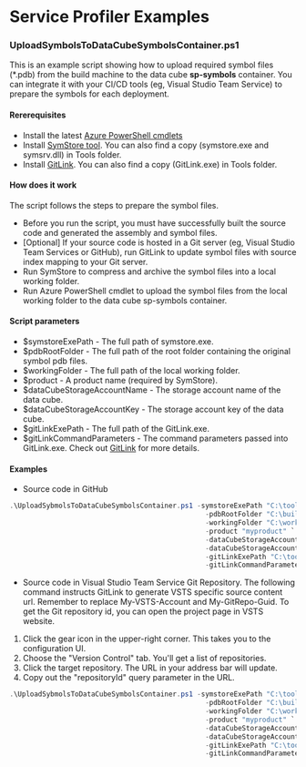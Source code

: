 # Service Profiler Examples

### UploadSymbolsToDataCubeSymbolsContainer.ps1

This is an example script showing how to upload required symbol files (*.pdb) from the build machine to the data cube **sp-symbols** container. You can integrate it with your CI/CD tools (eg, Visual Studio Team Service) to prepare the symbols for each deployment.

#### Rererequisites

  - Install the latest [Azure PowerShell cmdlets](https://www.microsoft.com/web/handlers/webpi.ashx/getinstaller/WindowsAzurePowershellGet.3f.3f.3fnew.appids)
  - Install [SymStore tool](https://go.microsoft.com/fwlink/p/?LinkId=536682). You can also find a copy (symstore.exe and symsrv.dll) in Tools folder. 
  - Install [GitLink](https://github.com/GitTools/GitLink). You can also find a copy (GitLink.exe) in Tools folder.

#### How does it work
The script follows the steps to prepare the symbol files.

  - Before you run the script, you must have successfully built the source code and generated the assembly and symbol files.
  - [Optional] If your source code is hosted in a Git server (eg, Visual Studio Team Services or GitHub), run GitLink to update symbol files with source index mapping to your Git server.
  - Run SymStore to compress and archive the symbol files into a local working folder.
  - Run Azure PowerShell cmdlet to upload the symbol files from the local working folder to the data cube sp-symbols container.

#### Script parameters

  - $symstoreExePath - The full path of symstore.exe.
  - $pdbRootFolder - The full path of the root folder containing the original symbol pdb files.
  - $workingFolder - The full path of the local working folder.
  - $product - A product name (required by SymStore).
  - $dataCubeStorageAccountName - The storage account name of the data cube.
  - $dataCubeStorageAccountKey - The storage account key of the data cube.
  - $gitLinkExePath - The full path of the GitLink.exe.
  - $gitLinkCommandParameters - The command parameters passed into GitLink.exe. Check out [GitLink](https://github.com/GitTools/GitLink) for more details.

#### Examples

  - Source code in GitHub

```PowerShell
.\UploadSybmolsToDataCubeSymbolsContainer.ps1 -symstoreExePath "C:\tools\symstore.exe" `                                                  
                                                -pdbRootFolder "C:\build\release" `
                                                -workingFolder "C:\working" `
                                                -product "myproduct" `
                                                -dataCubeStorageAccountName "mystorageaccountname" `
                                                -dataCubeStorageAccountKey "mystroageaccountkey" `
                                                -gitLinkExePath "C:\tools\GitLink.exe" `
                                                -gitLinkCommandParameters "C:\source\ -c release"
```

  - Source code in Visual Studio Team Service Git Repository. The following command instructs GitLink to generate VSTS specific source content url. Remember to replace My-VSTS-Account and My-GitRepo-Guid. To get the Git repository id, you can open the project page in VSTS website.
 1. Click the gear icon in the upper-right corner. This takes you to the configuration UI.
 2. Choose the "Version Control" tab. You'll get a list of repositories.
 3. Click the target repository. The URL in your address bar will update.
 4. Copy out the "repositoryId" query parameter in the URL.

```PowerShell
.\UploadSybmolsToDataCubeSymbolsContainer.ps1 -symstoreExePath "C:\tools\symstore.exe" `                                                  
                                                -pdbRootFolder "C:\build\release" `
                                                -workingFolder "C:\working" `
                                                -product "myproduct" `
                                                -dataCubeStorageAccountName "mystorageaccountname" `
                                                -dataCubeStorageAccountKey "mystroageaccountkey" `
                                                -gitLinkExePath "C:\tools\GitLink.exe" `
                                                -gitLinkCommandParameters "C:\source\ -c release -u https://My-VSTS-Account.visualstudio.com/DefaultCollection/_apis/git/repositories/My-GitRepo-Guid/items?api-version=1.0&scopePath=/{filename}&versionType=commit&version={revision}"
```

